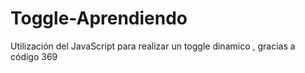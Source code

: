 # Toggle-Aprendiendo
Utilización del JavaScript para realizar un toggle dinamico , gracias a código 369
